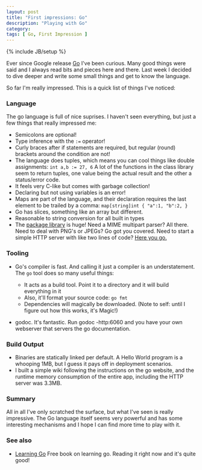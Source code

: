 ```yaml
---
layout: post
title: "First impressions: Go"
description: "Playing with Go"
category: 
tags: [ Go, First Impression ]
---
```

{% include JB/setup %}

Ever since Google release [Go](http://www.golang.org/) I've been curious. Many good things were said and I always read bits and pieces here and there. Last week I decided to dive deeper and write some small things and get to know the language. 

So far I'm really impressed. This is a quick list of things I've noticed:

### Language

The go language is full of nice suprises. I haven't seen everything, but just a few things that really impressed me:

* Semicolons are optional!
* Type inference with the ``:=`` operator!
* Curly braces after if statements are required, but regular (round) brackets around the condition are not!
* The language does tuples, which means you can cool things like double assignments: ``int a,b := 27, 6``
  A lot of the functions in the class library seem to return tuples, one value being the actual result and the other a status/error code.
* It feels very C-like but comes with garbage collection!
* Declaring but not using variables is an error! 
* Maps are part of the language, and their declaration requires the last element to be trailed by a comma: `` map[string]int { "a":1, "b":2, }  ``
* Go has slices, something like an array but different. 
* Reasonable to string conversion for all built in types
* The [package library](http://golang.org/pkg/) is huge! Need a MIME multipart parser? All there. Need to deal with PNG's or JPEGs? Go got you covered. Need to start a simple HTTP server with like two lines of code? [Here you go.](http://golang.org/doc/articles/wiki/#tmp_3)



### Tooling

* Go's compiler is fast. And calling it just a compiler is an understatement. The ``go`` tool does so many useful things:

	* It acts as a build tool. Point it to a directory and it will build everything in it
	* Also, it'll format your source code: ``go fmt ``
	* Dependencies will magically be downloaded. (Note to self: until I figure out how this works, it's Magic!)

* godoc. It's fantastic. Run godoc -http:6060 and you have your own webserver that servers the go documentation. 

### Build Output

* Binaries are statically linked per default. A Hello World program is a whooping 1MB, but I guess it pays off in deployment scenarios. 
* I built a simple wiki following the instructions on the go website, and the runtime memory consumption of the entire app, including the HTTP server was 3.3MB.

### Summary

All in all I've only scratched the surface, but what I've seen is really impressive. The Go language itself seems very powerful and has some interesting mechanisms and I hope I can find more time to play with it. 



### See also

* [Learning Go](http://www.miek.nl/projects/learninggo/) Free book on learning go. Reading it right now and it's quite good!
